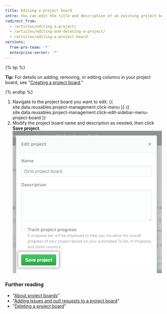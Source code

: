 ```yaml
---
title: Editing a project board
intro: You can edit the title and description of an existing project board.
redirect_from:
  - /articles/editing-a-project/
  - /articles/editing-and-deleting-a-project/
  - /articles/editing-a-project-board
versions:
  free-pro-team: '*'
  enterprise-server: '*'
---
```

{% tip %}

**Tip:** For details on adding, removing, or editing columns in your project board, see "[Creating a project board](/articles/creating-a-project-board)."

{% endtip %}

1. Navigate to the project board you want to edit.
{{ site.data.reusables.project-management.click-menu }}
{{ site.data.reusables.project-management.click-edit-sidebar-menu-project-board }} 
4. Modify the project board name and description as needed, then click **Save project**.
![Fields with the project board name and description, and Save project button](/assets/images/help/projects/edit-project-board-save-button.png)

### Further reading

- "[About project boards](/articles/about-project-boards)"
- "[Adding issues and pull requests to a project board](/articles/adding-issues-and-pull-requests-to-a-project-board)"
- "[Deleting a project board](/articles/deleting-a-project-board)"
